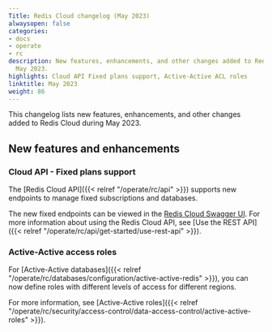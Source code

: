```yaml
---
Title: Redis Cloud changelog (May 2023)
alwaysopen: false
categories:
- docs
- operate
- rc
description: New features, enhancements, and other changes added to Redis Cloud during
  May 2023.
highlights: Cloud API Fixed plans support, Active-Active ACL roles
linktitle: May 2023
weight: 86
---
```


This changelog lists new features, enhancements, and other changes added to Redis Cloud during May 2023.

## New features and enhancements

### Cloud API - Fixed plans support

The [Redis Cloud API]({{< relref "/operate/rc/api" >}}) supports new endpoints to manage fixed subscriptions and databases. 

The new fixed endpoints can be viewed in the [Redis Cloud Swagger UI](https://api.redislabs.com/v1/swagger-ui/index.html#/Subscriptions%20-%20Fixed). For more information about using the Redis Cloud API, see [Use the REST API]({{< relref "/operate/rc/api/get-started/use-rest-api" >}}).

### Active-Active access roles

For [Active-Active databases]({{< relref "/operate/rc/databases/configuration/active-active-redis" >}}), you can now define roles with different levels of access for different regions.

For more information, see [Active-Active roles]({{< relref "/operate/rc/security/access-control/data-access-control/active-active-roles" >}}).